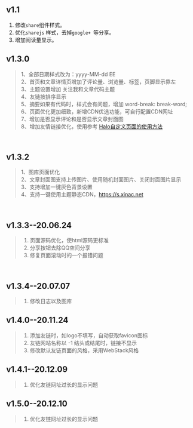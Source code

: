
## v1.1
1. 修改`share`组件样式。
2. 优化`sharejs` 样式，去掉`google+ `等分享。
3. 增加阅读量显示。

## v1.3.0
> 1、全部日期样式改为：yyyy-MM-dd EE <br>
> 2、首页和文章详情页增加了评论量、浏览量、标签，页脚显示靠左 <br>
> 3、主题设置增加 关注我和文章代码主题 <br>
> 4、友链按排序显示 <br>
> 5、摘要如果有代码时，样式会有问题，增加 word-break: break-word;<br>
> 6、页面优化更加细致，新增CDN优选功能，可自行配置CDN网址<br>
> 7、增加是否显示评论和是否显示文章封面图<br>
> 8、增加友情链接优化，使用参考 [Halo自定义页面的使用方法](https://blog.xinac.cn/archives/halo-usage-200409)

<br>

## v1.3.2
> 1、图库页面优化  
> 2、文章封面图支持上传图片、使用随机封面图片、关闭封面图片显示   
> 3、支持增加一键灰色背景设置   
> 4、支持一键使用主题静态CDN，https://s.xinac.net  

<br>    

## v1.3.3--20.06.24
> 1. 页面源码优化，使html源码更标准
> 2. 分享按钮去除QQ空间分享
> 3. 修复页面滚动时的一个报错问题

<br>    

## v1.3.4--20.07.07
> 1. 修改日志以及图库

## v1.4.0--20.11.24
> 1. 添加友链时，如logo不填写，自动获取favicon图标
> 2. 友链网站名称以 -1 结头或结尾时，链接不显示
> 3. 修改默认友链页面的风格，采用WebStack风格

## v1.4.1--20.12.09
> 1. 优化友链网址过长的显示问题

## v1.5.0--20.12.10
> 1. 优化友链网址过长的显示问题
